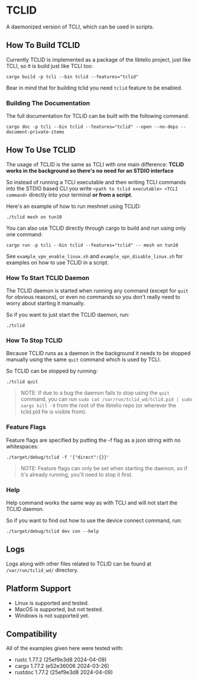 # TCLID

A daemonized version of TCLI, which can be used in scripts.

## How To Build TCLID

Currently TCLID is implemented as a package of the libtelio project, just like TCLI, so it is build just like TCLI too:

```shell
cargo build -p tcli --bin tclid --features="tclid"
```

Bear in mind that for building tclid you need `tclid` feature to be enabled.

### Building The Documentation

The full documentation for TCLID can be built with the following command:

```shell
cargo doc -p tcli --bin tclid --features="tclid" --open --no-deps --document-private-items
```

## How To Use TCLID

The usage of TCLID is the same as TCLI with one main difference: **TCLID works in the background so there's no need for an STDIO interface**

So instead of running a TCLI executable and then writing TCLI commands into the STDIO based CLI you write `<path to tclid executable> <TCLI command>` directly into your terminal **or from a script**.

Here's an example of how to run meshnet using TCLID:

```shell
./tclid mesh on tun10
```

You can also use TCLID directly through cargo to build and run using only one command:

```shell
cargo run -p tcli --bin tclid --features="tclid" -- mesh on tun10
```

See `example_vpn_enable_linux.sh` and `example_vpn_disable_linux.sh` for examples on how to use TCLID in a script.

### How To Start TCLID Daemon

The TCLID daemon is started when running any command (except for `quit` for obvious reasons), or even no commands so you don't really need to worry about starting it manually.

So if you want to just start the TCLID daemon, run:

```shell
./tclid
```

### How To Stop TCLID

Because TCLID runs as a daemon in the background it needs to be stopped manually using the same `quit` command which is used by TCLI.

So TCLID can be stopped by running:

```shell
./tclid quit
```

>NOTE: If due to a bug the daemon fails to stop using the `quit` command, you can run `sudo cat /var/run/tclid_wd/tclid.pid | sudo xargs kill -9` from the root of the libtelio repo (or wherever the tclid.pid fie is visible from).

### Feature Flags

Feature flags are specified by putting the -f flag as a json string with no whitespaces:

```shell
./target/debug/tclid -f '{"direct":{}}'
```

>NOTE: Feature flags can only be set when starting the daemon, so if it's already running, you'll need to stop it first.

### Help

Help command works the same way as with TCLI and will not start the TCLID daemon.

So if you want to find out how to use the device connect command, run:

```shell
./target/debug/tclid dev con --help
```

## Logs

Logs along with other files related to TCLID can be found at `/var/run/tclid_wd/` directory.

## Platform Support

- Linux is supported and tested.
- MacOS is supported, but not tested.
- Windows is not supported yet.

## Compatibility

All of the examples given here were tested with:

- rustc 1.77.2 (25ef9e3d8 2024-04-09)
- cargo 1.77.2 (e52e36006 2024-03-26)
- rustdoc 1.77.2 (25ef9e3d8 2024-04-09)
